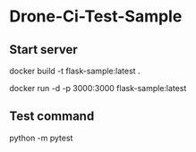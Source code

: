 # Drone-Ci-Test-Sample
## Start server
docker build -t flask-sample:latest .

docker run -d -p 3000:3000 flask-sample:latest

## Test command
python -m pytest
